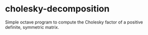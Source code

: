 # cholesky-decomposition
Simple octave program to compute the Cholesky factor of a positive definite, symmetric matrix.
